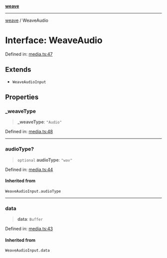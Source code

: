 [**weave**](../README.md)

***

[weave](../README.md) / WeaveAudio

# Interface: WeaveAudio

Defined in: [media.ts:47](https://github.com/wandb/weave/blob/69f1caabebc727846756574d549b7e7dda458b63/sdks/node/src/media.ts#L47)

## Extends

- `WeaveAudioInput`

## Properties

### \_weaveType

> **\_weaveType**: `"Audio"`

Defined in: [media.ts:48](https://github.com/wandb/weave/blob/69f1caabebc727846756574d549b7e7dda458b63/sdks/node/src/media.ts#L48)

***

### audioType?

> `optional` **audioType**: `"wav"`

Defined in: [media.ts:44](https://github.com/wandb/weave/blob/69f1caabebc727846756574d549b7e7dda458b63/sdks/node/src/media.ts#L44)

#### Inherited from

`WeaveAudioInput.audioType`

***

### data

> **data**: `Buffer`

Defined in: [media.ts:43](https://github.com/wandb/weave/blob/69f1caabebc727846756574d549b7e7dda458b63/sdks/node/src/media.ts#L43)

#### Inherited from

`WeaveAudioInput.data`
